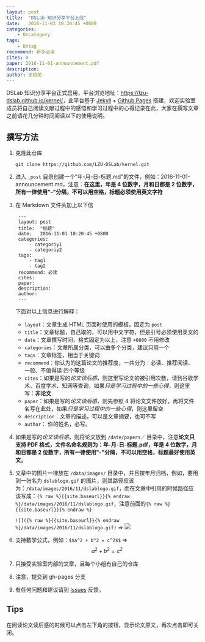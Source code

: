 ```yaml
---
layout: post
title:  "DSLab 知识分享平台上线"
date:   2016-11-03 10:20:45 +0800
categories: 
    - Uncategory
tags: 
    - Untag
recommend: 新手必读
cites: 0
paper: 2016-11-01-announcement.pdf
description: 
author: 谢启荣
---
```


DSLab 知识分享平台正式启用，平台浏览地址：<https://lzu-dslab.github.io/kernel/>，此平台基于 [Jekyll](https://jekyllrb.com) + [Github Pages](https://pages.github.com/) 搭建，欢迎实验室成员将自己阅读文献过程中的感悟和学习过程中的心得记录在此，大家在撰写文章之前请花几分钟时间阅读以下的使用说明。


## 撰写方法

1. 克隆此仓库
    
    ```
    git clone https://github.com/LZU-DSLab/kernel.git    
    ```
       
2. 进入 `_post` 目录创建一个"年-月-日-标题.md"的文件，例如：2016-11-01-announcement.md，注意：**在这里，年是 4 位数字，月和日都是 2 位数字，所有一律使用"-"分隔，不可以用空格，标题必须使用英文字符**
3. 在 Markdown 文件头加上以下信

        ---
        layout: post
        title:  "标题"
        date:   2016-11-01 10:20:45 +0800 
        categories: 
            - categoriy1
            - categoriy2
        tags:  
            - tag1
            - tag2
        recommend: 必读
        cites: 
        paper: 
        description: 
        author: 
        ---

    下面对以上信息进行解释：
    
    * `layout`：文章生成 HTML 页面时使用的模板，固定为 `post`
    * `title`：文章标题，自己取的，可以用中文字符，但是引号必须使用英文的
    * `date`：文章撰写时间，格式固定为以上，注意 `+0800` 不用修改
    * `categories`：文章所属分类，可以由多个分类，建议只用一个
    * `tags`：文章标签，相当于关键词
    * `recommend`：你认为的这篇论文的推荐度，一共分为：必读、推荐阅读、一般、不值得读 四个等级
    * `cites`：如果是写的*论文读后感*，则这里写论文的被引用次数，请到谷歌学术、百度学术、知网等查询，如果*只是学习过程中的一些心得*，则这里写：**非论文**
    * `paper`：如果是写的*论文读后感*，则先参照 4 将论文文件放好，再将文件名写在此处，如果*只是学习过程中的一些心得*，则这里留空
    * `description`：文章的描述，可以是文章摘要，也可不写
    * `author`： 你的姓名，必写。

4. 如果是写的*论文读后感*，则将论文放到 `/date/papers／` 目录中，注意**论文只支持 PDF 格式，文件名命名规则为：年-月-日-标题.pdf，年是 4 位数字，月和日都是 2 位数字，所有一律使用"-"分隔，不可以用空格，标题最好使用英文。**
5. 文章中的图片一律放在 `/data/images/` 目录中，并且按年月归档，例如，要用到一张名为 `dslablogo.gif` 的图片，则其路径应该为：`/data/images/2016/11/dslablogo.gif`，而在文章中引用的时候路径应该写成：`{% raw %}{{site.baseurl}}{% endraw %}/data/images/2016/11/dslablogo.gif`，注意前面的`{% raw %}{{site.baseurl}}{% endraw %}`
    
    `![]({% raw %}{{site.baseurl}}{% endraw %}/data/images/2016/11/dslablogo.gif)` => ![]({{site.baseurl}}/data/images/2016/11/dslablogo.gif)

6. 支持数学公式，例如：`$$a^2 + b^2 = c^2$$` => $$a^2 + b^2 = c^2$$
7. 只接受实验室内部的文章，且每个小组有自己的仓库
8. 注意，提交到 gh-pages 分支
9. 有任何问题和建议请到 [Issues](https://github.com/LZU-DSLab/kernel/issues) 反馈。

## Tips

在阅读论文读后感的时候可以点击左下角的按钮，显示论文原文，再次点击即可关闭。
